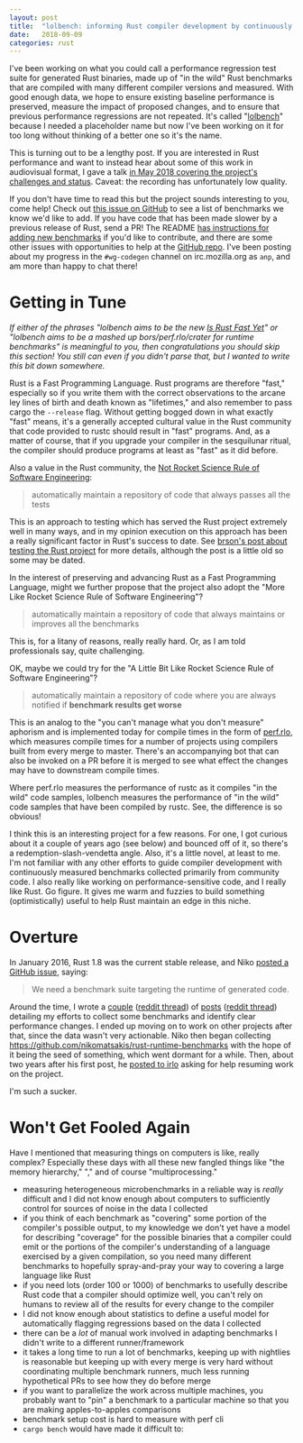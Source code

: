 ```yaml
---
layout: post
title:  "lolbench: informing Rust compiler development by continuously benchmarking 'in the wild' programs"
date:   2018-09-09
categories: rust
---
```


I've been working on what you could call a performance regression test suite for generated Rust binaries, made up of "in the wild" Rust benchmarks that are compiled with many different compiler versions and measured. With good enough data, we hope to ensure existing baseline performance is preserved, measure the impact of proposed changes, and to ensure that previous performance regressions are not repeated. It's called "[lolbench][github]" because I needed a placeholder name but now I've been working on it for too long without thinking of a better one so it's the name.

This is turning out to be a lengthy post. If you are interested in Rust performance and want to instead hear about some of this work in audiovisual format, I gave a talk [in May 2018 covering the project's challenges and status][cf-talk]. Caveat: the recording has unfortunately low quality.

If you don't have time to read this but the project sounds interesting to you, come help! Check out [this issue on GitHub][quest-issue] to see a list of benchmarks we know we'd like to add. If you have code that has been made slower by a previous release of Rust, send a PR! The README [has instructions for adding new benchmarks][adding-benches] if you'd like to contribute, and there are some other issues with opportunities to help at the [GitHub repo][github]. I've been posting about my progress in the `#wg-codegen` channel on irc.mozilla.org as `anp`, and am more than happy to chat there!

# Getting in Tune

*If either of the phrases "lolbench aims to be the new [Is Rust Fast Yet](http://huonw.github.io/isrustfastyet/)" or "lolbench aims to be a mashed up bors/perf.rlo/crater for runtime benchmarks" is meaningful to you, then congratulations you should skip this section! You still can even if you didn't parse that, but I wanted to write this bit down somewhere.*

Rust is a Fast Programming Language. Rust programs are therefore "fast," especially so if you write them with the correct observations to the arcane ley lines of birth and death known as "lifetimes," and also remember to pass cargo the `--release` flag. Without getting bogged down in what exactly "fast" means, it's a generally accepted cultural value in the Rust community that code provided to rustc should result in "fast" programs. And, as a matter of course, that if you upgrade your compiler in the sesquilunar ritual, the compiler should produce programs at least as "fast" as it did before.

Also a value in the Rust community, the [Not Rocket Science Rule of Software Engineering][not-rocket-science]:

> automatically maintain a repository of code that always passes all the tests

This is an approach to testing which has served the Rust project extremely well in many ways, and in my opinion execution on this approach has been a really significant factor in Rust's success to date. See [brson's post about testing the Rust project][brson-testing] for more details, although the post is a little old so some may be dated.

In the interest of preserving and advancing Rust as a Fast Programming Language, might we further propose that the project also adopt the "More Like Rocket Science Rule of Software Engineering"?

> automatically maintain a repository of code that always maintains or improves all the benchmarks

This is, for a litany of reasons, really really hard. Or, as I am told professionals say, quite challenging.

OK, maybe we could try for the "A Little Bit Like Rocket Science Rule of Software Engineering"?

> automatically maintain a repository of code where you are always notified if **benchmark results get worse**

This is an analog to the "you can't manage what you don't measure" aphorism and is implemented today for compile times in the form of [perf.rlo][prlo], which measures compile times for a number of projects using compilers built from every merge to master. There's an accompanying bot that can also be invoked on a PR before it is merged to see what effect the changes may have to downstream compile times.

Where perf.rlo measures the performance of rustc as it compiles "in the wild" code samples, lolbench measures the performance of "in the wild" code samples that have been compiled by rustc. See, the difference is so obvious!

I think this is an interesting project for a few reasons. For one, I got curious about it a couple of years ago (see below) and bounced off of it, so there's a redemption-slash-vendetta angle. Also, it's a little novel, at least to me. I'm not familiar with any other efforts to guide compiler development with continuously measured benchmarks collected primarily from community code. I also really like working on performance-sensitive code, and I really like Rust. Go figure. It gives me warm and fuzzies to build something (optimistically) useful to help Rust maintain an edge in this niche.

# Overture

In January 2016, Rust 1.8 was the current stable release, and Niko [posted a GitHub issue](https://github.com/rust-lang/rust/issues/31265), saying:

> We need a benchmark suite targeting the runtime of generated code.

Around the time, I wrote a [couple][6-months-runtime] ([reddit thread][6-months-reddit]) of [posts][getrusage] ([reddit thread][getrusage-reddit]) detailing my efforts to collect some benchmarks and identify clear performance changes. I ended up moving on to work on other projects after that, since the data wasn't very actionable. Niko then began collecting https://github.com/nikomatsakis/rust-runtime-benchmarks with the hope of it being the seed of something, which went dormant for a while. Then, about two years after his first post, he [posted to irlo][irlo-post] asking for help resuming work on the project.

I'm such a sucker.

# Won't Get Fooled Again



 Have I mentioned that measuring things on computers is like, really complex? Especially these days with all these new fangled things like "the memory hierarchy," "," and of course "multiprocessing."

  * measuring heterogeneous microbenchmarks in a reliable way is *really* difficult and I did not know enough about computers to sufficiently control for sources of noise in the data I collected
  * if you think of each benchmark as "covering" some portion of the compiler's possible output, to my knowledge we don't yet have a model for describing "coverage" for the possible binaries that a compiler could emit or the portions of the compiler's understanding of a language exercised by a given compilation, so you need many different benchmarks to hopefully spray-and-pray your way to covering a large language like Rust
  * if you need lots (order 100 or 1000) of benchmarks to usefully describe Rust code that a compiler should optimize well, you can't rely on humans to review all of the results for every change to the compiler
  * I did not know enough about statistics to define a useful model for automatically flagging regressions based on the data I collected
  * there can be a *lot* of manual work involved in adapting benchmarks I didn't write to a different runner/framework
  * it takes a long time to run a lot of benchmarks, keeping up with nightlies is reasonable but keeping up with every merge is very hard without coordinating multiple benchmark runners, much less running hypothetical PRs to see how they do before merge
  * if you want to parallelize the work across multiple machines, you probably want to "pin" a benchmark to a particular machine so that you are making apples-to-apples comparisons
  * benchmark setup cost is hard to measure with perf cli
  * `cargo bench` would have made it difficult to:

[github]: https://github.com/anp/lolbench
[github-data]: https://github.com/anp/lolbench-data
[adding-benches]: https://github.com/anp/lolbench/TODO
[quest-issue]: https://github.com/anp/lolbench/TODO
[6-months-runtime]: /rust/2016/02/16/almost-6-months-rust-runtime-perf/
[6-months-reddit]: https://www.reddit.com/r/rust/comments/4616ny/almost_6_months_of_rust_runtime_performance/
[getrusage]: /rust/2016/02/24/rust-runtime-cargobench-vs-getrusage/
[getrusage-reddit]: https://www.reddit.com/r/rust/comments/47dohh/measuring_rust_runtime_performance_cargo_bench_vs/
[cf-talk]: https://www.youtube.com/watch?v=gSFTbJKScU0
[prlo]: https://perf.rust-lang.org
[irlo-post]: https://internals.rust-lang.org/t/help-needed-corpus-for-measuring-runtime-performance-of-generated-code/6794
[not-rocket-science]: https://graydon2.dreamwidth.org/1597.html
[bors]: TODO
[brson-testing]: TODO
